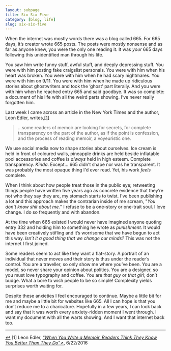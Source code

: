 ```yaml
---
layout: subpage
title: Six Six Five
category: [blog, life]
slug: six-six-five
---
```

When the internet was mostly words there was a blog called 665. For 665 days, it&rsquo;s creator wrote 665 posts. The posts were mostly nonsense and as far as anyone knew, you were the only one reading it. It was *your* 665 days following this unidentified man through his life.

You saw him write funny stuff, awful stuff, and deeply depressing stuff. You were with him posting fake craigslist personals. You were with him when his heart was broken. You were with him when he had scary nightmares. You were with him on 9/11. You were with him when he made up ridiculous stories about ghostwriters and took the &lsquo;ghost&rsquo; part literally. And you were with him when he reached entry 665 and said goodbye. It was so complete: a document of his life with all the weird parts showing. I&rsquo;ve never really forgotten him.

Last week I came across an article in the New York Times and the author, Leon Edler, writes,<a id="anchor-1" href="#note-1" class="fieldnotes-anchor">[1]</a>

> ...some readers of memoir are looking for secrets, for complete transparency on the part of the author, as if the point is confession, and the process of reading memoir, a voyeuristic one.

We use social media now to shape stories about ourselves. Ice cream is held in front of coloured walls, pineapple drinks are held beside inflatable pool accessories and coffee is *always* held in high esteem. Complete transparency. *Kinda*. Except... 665 didn&rsquo;t shape nor was he transparent. It was probably the most opaque thing I'd ever read. Yet, his work *feels* complete.

When I think about how people treat those in the public eye; retweeting things people have written five years ago as concrete evidence that they&rsquo;re not who they say they are, my stomach starts to twist. I've been publishing a lot and this approach makes the contrarian inside of me scream, "*You don&rsquo;t know shit about me.*" I refuse to be a one-story or one-trait soul. I love change. I do so frequently and with abandon.

At the time when 665 existed I would never have imagined anyone quoting entry 332 and holding him to something he wrote as *punishment*. It would have been creatively stifling and it&rsquo;s worrisome that we have begun to act this way. *Isn&rsquo;t it a good thing that we change our minds?* This was not the internet I first joined.

Some readers seem to act like they want a flat-story. A portrait of an individual that never moves and their story is thus under the reader&rsquo;s control. You are a traveller, so only show me where you&rsquo;ve been. You are a model, so never share your opinion about politics. You are a designer, so you must love typography and coffee. You are *that guy* or *that girl*; don&rsquo;t budge. What a bore to wish people to be so simple! Complexity yields surprises worth waiting for.

Despite these anxieties I feel encouraged to continue. Maybe a little bit for me and maybe a little bit for websites like 665. All I can hope is that you don&rsquo;t reduce me to a charicature. Hopefully in a few years, I can look back and say that it was worth every anxiety-ridden moment I went through. I want my document with all the warts showing. And I want that internet back too.

<hr class="small">

<div class="fieldnotes">
    <p id="note-1" class="h6"><a href="#anchor-1" class="footnote-back">&#8617;</a> <span class="footnote">[1]</span> Leon Edler, <a href="http://mobile.nytimes.com/2016/07/03/books/review/when-you-write-a-memoir-readers-think-they-know-you-better-than-they-do.html?referer=https://t.co/ge5PaIOkHg" class="external" target="_blank">&#8220;<span class="external-body"><em>When You Write a Memoir, Readers Think They Know You Better Than They Do</em></span>&#8221;<span class="external-box"><span class="external-box__arrow">↗</span></span></a>, 6/22/2016</p>
</div>